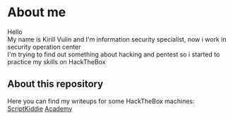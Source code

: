 About me
===
Hello  
My name is Kirill Vulin and I'm information security specialist, now i work in security operation center  
I'm trying to find out something about hacking and pentest so i started to practice my skills on HackTheBox

About this repository
---
Here you can find my writeups for some HackTheBox machines:
[ScriptKiddie](https://github.com/Healops/Writeups/tree/main/ScriptKiddie)
[Academy](https://github.com/Healops/Writeups/tree/main/Academy)
